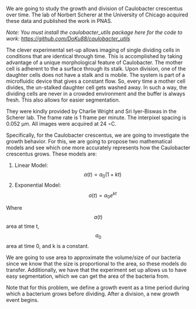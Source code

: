 We are going to study the growth and division of Caulobacter crescentus over time. The lab of Norbert Scherer at the University of Chicago acquired these data and published the work in PNAS.

*Note: You must install the caulobacter_utils package here for the code to work: https://github.com/DoKu88/caulobacter_utils*

The clever experimental set-up allows imaging of single dividing cells in conditions that are identical through time. This is accomplished by taking advantage of a unique morphological feature of Caulobacter. The mother cell is adherent to the a surface through its stalk. Upon division, one of the daughter cells does not have a stalk and is mobile. The system is part of a microfluidic device that gives a constant flow. So, every time a mother cell divides, the un-stalked daughter cell gets washed away. In such a way, the dividing cells are never in a crowded environment and the buffer is always fresh. This also allows for easier segmentation.

They were kindly provided by Charlie Wright and Sri Iyer-Biswas in the Scherer lab. The frame rate is 1 frame per minute. The interpixel spacing is 0.052 µm. All images were acquired at 24 ∘C.

Specifically, for the Caulobacter crescentus, we are going to investigate the growth behavior. For this, we are going to propose two mathematical models and see which one more accurately represents how the Caulobacter crescentus grows. These models are:
1. Linear Model: $$a(t) = a_0(1+kt)$$
2. Exponential Model: $$a(t) = a_0 e^{kt}$$

Where $$a(t)$$ area at time t, $$a_0$$ area at time 0, and k is a constant. 

We are going to use area to approximate the volume/size of our bacteria since we know that the size is proportional to the area, so these models do transfer. Additionally, we have that the experiment set up allows us to have easy segmentation, which we can get the area of the bacteria from. 

Note that for this problem, we define a growth event as a time period during which a bacterium grows before dividing. After a division, a new growth event begins.